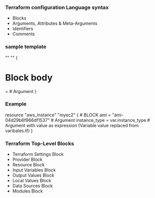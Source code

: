  ### Terraform configuration Language syntax
 - Blocks
 - Arguments, Attributes & Meta-Arguments
 - Identifiers
 - Comments
 ### sample template
<BLOCK TYPE> "<BLOCK LABEL>" "<BLOCK LABEL>" {
  # Block body
  <IDENTIFIER> = <EXPRESSION> # Argument
}
### Example
resource "aws_instance" "myec2" { # BLOCK 
  ami = "ami-04d29b6f966df1537" # Argument
  instance_type = var.instance_type # Argument with value as expression (Variable value replaced from varibales.tf)
}

### Terraform Top-Level Blocks
- Terraform Settings Block
- Provider Block
- Resource Block
- Input Variables Block
- Output Values Block
- Local Values Block
- Data Sources Block
- Modules Block
